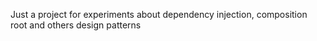 Just a project for experiments about dependency injection, composition root and others design patterns

